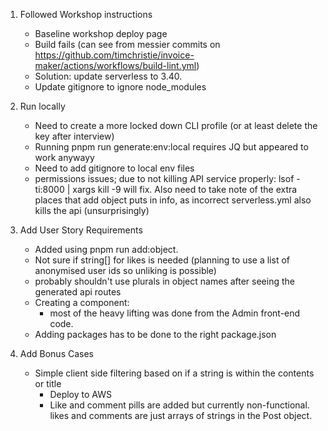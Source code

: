 1) Followed Workshop instructions
	- Baseline workshop deploy page
	- Build fails (can see from messier commits on https://github.com/timchristie/invoice-maker/actions/workflows/build-lint.yml) 
	- Solution: update serverless to 3.40.
	- Update gitignore to ignore node_modules

2) Run locally
	- Need to create a more locked down CLI profile (or at least delete the key after interview)
	- Running pnpm run generate:env:local requires JQ but appeared to work anywayy
	- Need to add gitignore to local env files
	- permissions issues; due to not killing API service properly: lsof -ti:8000 | xargs kill -9 will fix. Also need to take note of the extra places that add object puts in info, as incorrect serverless.yml also kills the api (unsurprisingly)

3) Add User Story Requirements
	- Added using pnpm run add:object. 
	- Not sure if string[] for likes is needed (planning to use a list of anonymised user ids so unliking is possible) 
	- probably shouldn't use plurals in object names after seeing the generated api routes
	- Creating a component: 
		- most of the heavy lifting was done from the Admin front-end code. 
	- Adding packages has to be done to the right package.json

4) Add Bonus Cases
	- Simple client side filtering based on if a string is within the contents or title
        - Deploy to AWS
        - Like and comment pills are added but currently non-functional. likes and comments are just arrays of strings in the Post object.

